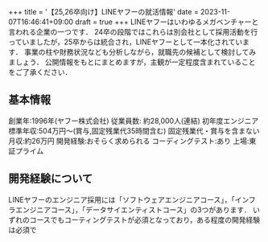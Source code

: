 +++
title = '【25,26卒向け】LINEヤフーの就活情報'
date = 2023-11-07T16:46:41+09:00
draft = true
+++
LINEヤフーはいわゆるメガベンチャーと言われる企業の一つです．
24卒の段階ではこれらは別会社として採用活動を行っていましたが，25卒からは統合され，LINEヤフーとして一本化されています．
事業の柱や財務状況なども分析しながら，就職先の候補として検討してみましょう．
公開情報をもとにまとめますが，主観が一定程度含まれていることをご了承ください．
## 基本情報
創業年:1996年(ヤフー株式会社)
従業員数: 約28,000人(連結)
初年度エンジニア標準年収:504万円～(賞与,固定残業代35時間含む)
固定残業代・賞与を含まない月収:約26万円
開発経験:おそらく求められる
コーディングテスト:あり
上場:東証プライム

## 開発経験について
LINEヤフーのエンジニア採用には「ソフトウェアエンジニアコース」，「インフラエンジニアコース」，「データサイエンティストコース」の3つがあります．
いずれのコースでもコーティングテストが必須となっており，ある程度の開発経験は必須で